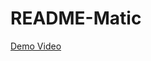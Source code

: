 # README-Matic

[Demo Video](https://drive.google.com/file/d/17o9eB9XyhmWrMSuG9bjyDeaUJ7aGML7S/view)
